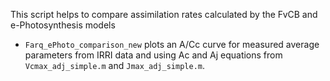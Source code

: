 This script helps to compare assimilation rates calculated by the FvCB and e-Photosynthesis models
- `Farq_ePhoto_comparison_new` plots an A/Cc curve for measured average parameters from IRRI data and using Ac and Aj equations from `Vcmax_adj_simple.m` and `Jmax_adj_simple.m`.
